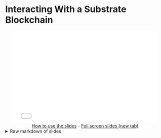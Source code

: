 # Interacting With a Substrate Blockchain

<!-- markdown-link-check-disable -->

<iframe style="width: 90%; aspect-ratio: 1400/900; margin: 0 5%; border: none;" src="slides.html"></iframe>

<center>
<a target="_blank" href="../../contribute/how-to/page.md#-how-to-use-revealjs-slides"><i class="fa fa-pencil-square"></i> How to use the slides</a> -
<a target="_blank" href="slides.html"><i class="fa fa-share-square"></i> Full screen slides (new tab)</a>
</center>

<details>
<summary>Raw markdown of slides</summary>
{{#include slides.md}}
</details>

<!-- markdown-link-check-enable -->
